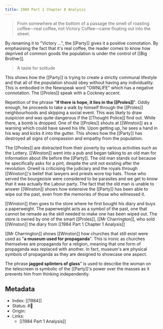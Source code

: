 ```yaml
---
title: 1984 Part 1 Chapter 8 Analysis
---
```


> From somewhere at the bottom of a passage the smell of
roasting coffee—real coffee, not Victory Coffee—came
floating out into the street.

By renaming it to "Victory ...", the [[Party]] gives it a positive connotation. By emphasising the fact that it's real coffee, the reader comes to know how deprived of common goods the population is under the control of [[Big Brother]].

> A taste for solitude

This shows how the [[Party]] is trying to create a strictly communal lifestyle and that all of the population should obey without having any individuality. This is embodied in the Newspeak word "OWNLIFE" which has a negative connotation. The [[Proles]] speak with a Cockney accent.

Repetition of the phrase "**If there is hope, it lies in the [[Proles]]**". Oddly enough, he proceeds to take a walk by himself through the [[Proles]] neighbourhoods and skipping a social event. This was likely to draw suspicion and was quite dangerous if the [[Thought Police]] find out. While there, a bomb is dropped. One of the [[Proles]] shouts at [[Winston]] as a warning which could have saved his life. Upon getting up, he sees a hand in his way and kicks it into the gutter. This shows how the [[Party]] has destroyed all signs of compassion and empathy from the population.

The [[Proles]] are distracted from their poverty by various activities such as the Lottery. [[Winston]] went into a pub and began talking to an old man for information about life before the [[Party]]. The old man stands out because he specifically asks for a pint, despite the unit not existing after the revolution. Orwell is criticising the judiciary and the royals through [[Winston]]'s belief that lawyers and priests wore top hats. Those who served the bourgeoisie were considered to be parasites and we get to know that it was actually the Labour party. The fact that the old man is unable to answer [[Winston]] shows how extensive the [[Party]] has been able to wipe out the past, even from the memories of those who witnessed it.

[[Winston]] then goes to the store where he first bought his diary and buys a paperweight. The paperweight acts as a symbol of the past, one that cannot be remade as the skill needed to make one has been wiped out. The store is owned by one of the smart [[Proles]], [[Mr Charrington]], who sold [[Winston]] the diary from [[1984 Part 1 Chapter 1 Analysis]]

[[Mr Charrington]] shows [[Winston]] how churches that still exist were used as "**a museum used for propaganda**". This is ironic as churches themselves are propaganda for a religion, meaning that one form of propaganda was replaced with another. In fact, museum's are physical symbols of propaganda as they are designed to showcase one aspect.

The phrase **jagged splinters of glass**" is used to describe the woman on the telescreen is symbolic of the [[Party]]'s power over the masses as it prevents him from thinking independently.
## Metadata
- Index: [[1984]]
- Status: #🌲  
- Origin: 
- Links:
	- [[1984 Part 1 Analysis]]